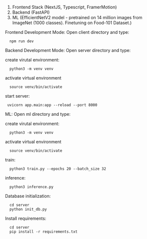 1. Frontend Stack (NextJS, Typescript, FramerMotion)
2. Backend (FastAPI)
3. ML (EfficientNetV2 model - pretrained on 14 million images from ImageNet (1000 classes). Finetuning on Food-101 Dataset.)

Frontend Development Mode:
Open client directory and type:

  ```
    npm run dev
  ```

Backend Development Mode:
Open server directory and type:

create virutal environment:
  ```
    python3 -m venv venv
  ```

activate virtual environment
  ```
    source venv/bin/activate 
  ```

start server:
 ```
  uvicorn app.main:app --reload --port 8000
 ```

ML:
Open ml directory and type:

create virutal environment:
  ```
    python3 -m venv venv
  ```

activate virtual environment
  ```
    source venv/bin/activate 
  ```

train:
  ```
    python3 train.py --epochs 20 --batch_size 32
  ```

inference:
  ```
    python3 inference.py
  ```


Database initialization:
  ```
    cd server
    python init_db.py
  ```

Install requirements:
  ```
    cd server
    pip install -r requirements.txt
  ```
